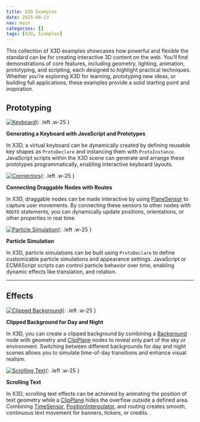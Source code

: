 ```yaml
---
title: X3D Examples
date: 2025-08-13
nav: main
categories: []
tags: [X3D, Examples]
---
```


This collection of X3D examples showcases how powerful and flexible the standard can be for creating interactive 3D content on the web. You’ll find demonstrations of core features, including geometry, lighting, animation, prototyping, and scripting, each designed to highlight practical techniques. Whether you’re exploring X3D for learning, prototyping new ideas, or building full applications, these examples provide a solid starting point and inspiration.

## Prototyping

[![Keyboard](https://create3000.github.io/media/x_ite/examples/kbrd/screenshot.png)](/x_ite/playground/?url=https://create3000.github.io/media/x_ite/examples/kbrd/kbrd.x3d){: .left .w-25 }

**Generating a Keyboard with JavaScript and Prototypes**

In X3D, a virtual keyboard can be dynamically created by defining reusable key shapes as `ProtoDeclare` and instancing them with `ProtoInstance`. JavaScript scripts within the X3D scene can generate and arrange these prototypes programmatically, enabling interactive keyboard layouts.

[![Connectors](https://create3000.github.io/media/x_ite/examples/connectors/screenshot.png)](/x_ite/playground/?url=https://create3000.github.io/media/x_ite/examples/connectors/connectors.x3d){: .left .w-25 }

**Connecting Draggable Nodes with Routes**

In X3D, draggable nodes can be made interactive by using [PlaneSensor](/x_ite/components/pointingdevicesensor/planesensor/) to capture user movements. By connecting these sensors to other nodes with `ROUTE` statements, you can dynamically update positions, orientations, or other properties in real time.

[![Particle Simulation](https://create3000.github.io/media/x_ite/examples/particle-simulation/screenshot.png)](/x_ite/playground/?url=https://create3000.github.io/media/x_ite/examples/particle-simulation/particle-simulation.x3d){: .left .w-25 }

**Particle Simulation**

In X3D, particle simulations can be built using `ProtoDeclare` to define customizable particle simulations and appearance settings. JavaScript or ECMAScript scripts can control particle behavior over time, enabling dynamic effects like translation, and rotation.

---

## Effects

[![Clipped Background](https://create3000.github.io/media/x_ite/examples/clipped-background/screenshot.png)](/x_ite/playground/?url=https://create3000.github.io/media/x_ite/examples/clipped-background/clipped-background.x3d){: .left .w-25 }

**Clipped Background for Day and Night**

In X3D, you can create a clipped background by combining a [Background](/x_ite/components/environmentaleffects/background/) node with geometry and [ClipPlane](/x_ite/components/rendering/clipplane/) nodes to reveal only part of the sky or environment. Switching between different backgrounds for day and night scenes allows you to simulate time-of-day transitions and enhance visual realism.

[![Scrolling Text](https://create3000.github.io/media/x_ite/examples/scrolling-text/screenshot.png)](/x_ite/playground/?url=https://create3000.github.io/media/x_ite/examples/scrolling-text/scrolling-text.x3d){: .left .w-25 }

**Scrolling Text**

In X3D, scrolling text effects can be achieved by animating the position of text geometry while a [ClipPlane](/x_ite/components/rendering/clipplane/) hides the overflow outside a defined area. Combining [TimeSensor](/x_ite/components/time/timesensor/), [PositionInterpolator](/x_ite/components/interpolation/positioninterpolator/), and routing creates smooth, continuous text movement for banners, tickers, or credits.
